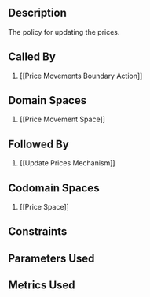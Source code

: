 ## Description

The policy for updating the prices.
## Called By
1. [[Price Movements Boundary Action]]
## Domain Spaces
1. [[Price Movement Space]]
## Followed By
1. [[Update Prices Mechanism]]
## Codomain Spaces
1. [[Price Space]]
## Constraints
## Parameters Used
## Metrics Used
